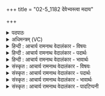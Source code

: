 +++
title = "02-5_1182 देवेभ्यस्त्वा मदाय"

+++
<details><summary>पदपाठः</summary>

देवे꣡भ्यः꣢꣯। त्वा꣣। म꣡दा꣢꣯य। कम्। सृ꣣जान꣢म्। अ꣡ति꣢꣯। मे꣣ष्यः꣢꣯। सम्। गो꣡भिः꣢꣯। वा꣣सयामसि। ११८२।
</details>

<details><summary>अधिमन्त्रम् (VC)</summary>

- पवमानः सोमः
- असितः काश्यपो देवलो वा
- गायत्री
- षड्जः
</details>

<details><summary>हिन्दी : आचार्य रामनाथ वेदालंकार - विषयः</summary>

अब जगदीश्वर को सम्बोधन करते हैं।
</details>

<details><summary>हिन्दी : आचार्य रामनाथ वेदालंकार - पदार्थः</summary>

पदार्थान्वय -  हे सोम अर्थात् जगत्स्रष्टा परमेश्वर! (मेष्यः)सींचनेवाली आनन्द-धाराएँ(अति सृजानम्)छोड़ते हुए, (कम्)सुखस्वरूप(त्वा)तुझे(देवेभ्यः)आत्मा,मन बुद्धि आदि के(मदाय)हर्ष के लिए हम(गोभिः)स्तुति-वाणियों से(संवासयामसि)संछादित करते हैं ॥५॥
</details>

<details><summary>हिन्दी : आचार्य रामनाथ वेदालंकार - भावार्थः</summary>

भावार्थ -  जगत्पति परमेश्वर उपासकों को आनन्द की धाराओं से सींचता हुआ और उनके आत्मा,मन,बुद्धि आदियों को तृप्त करता हुआ उनका उपकार करता है ॥५॥
</details>

<details><summary>संस्कृत : आचार्य रामनाथ वेदालंकार - विषयः</summary>

अथ जगदीश्वरः सम्बोध्यते।
</details>

<details><summary>संस्कृत : आचार्य रामनाथ वेदालंकार - पदार्थः</summary>

पदार्थान्वय -  हे सोम जगत्स्रष्टः परमेश्वर! (मेष्यः)मेषीः सेक्त्रीः आनन्दधाराः।[मिषु सेचने,भ्वादिः। अत्र वा छन्दसि सर्वे विधयो भवन्तीति पूर्वसवर्णदीर्घविकल्पनाद् यणि रूपम्।] (अति सृजानम्)विसृजन्तम्, (कम्)सुखस्वरूपम्(त्वा)त्वाम्(देवेभ्यः)आत्ममनोबुद्ध्यादिभ्यः।[षष्ठ्यर्थे चतुर्थी।] (मदाय)हर्षाय,वयम्(गोभिः)स्तुतिवाग्भिः(सं वासयामसि)सञ्छादयामः।[वस आच्छादने,णिजन्तः,इदन्तो मसि]॥५॥
</details>

<details><summary>संस्कृत : आचार्य रामनाथ वेदालंकार - भावार्थः</summary>

भावार्थ -  जगत्पतिः परमेश्वर उपासकानानन्दधाराभिः सिञ्चंस्तेषामात्ममनोबुद्ध्यादीनि च तर्पयंस्तानुपकरोति ॥५॥
</details>

<details><summary>संस्कृत : आचार्य रामनाथ वेदालंकार - पादटिप्पनी</summary>

टिप्पनी -   १.ऋ० ९।८।५।
</details>